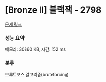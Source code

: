 # [Bronze II] 블랙잭 - 2798 

[문제 링크](https://www.acmicpc.net/problem/2798) 

### 성능 요약

메모리: 30860 KB, 시간: 152 ms

### 분류

브루트포스 알고리즘(bruteforcing)

